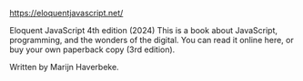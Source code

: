 https://eloquentjavascript.net/

Eloquent JavaScript
4th edition (2024)
This is a book about JavaScript, programming, and the wonders of the digital. You can read it online here, or buy your own paperback copy (3rd edition).

Written by Marijn Haverbeke.